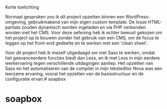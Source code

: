 Korte toelichting

Normaal gesproken zou ik dit project opzetten binnen een WordPress-omgeving, gebruikmakend van mijn eigen custom template. De losse HTML-partials zouden dynamisch worden ingeladen en via PHP verbonden worden met het CMS. Voor deze oefening heb ik echter bewust gekozen om het project op te bouwen zonder het gebruik van een CMS, om de focus te leggen op het front-end gedeelte en te werken met een 'clean sheet'.

Voor dit project heb ik mezelf uitgedaagd om met Sass te werken, omdat het geavanceerdere functies biedt dan Less, en ik met Less in mijn eerdere werkervaring tegen verschillende uitdagingen aanliep. Het opzetten van Sass en het automatiseren van de compiler in mijn teksteditor Nova was een leerzame ervaring, vooral het opzetten van de basisstructuur en de configuratie ervan.# soapbox
# soapbox
